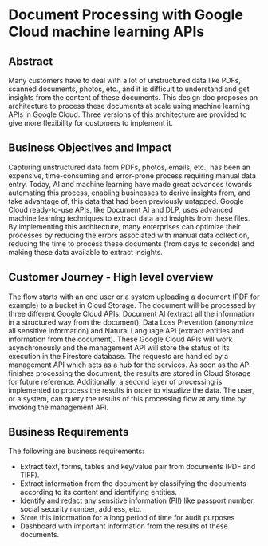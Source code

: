 # Document Processing with Google Cloud machine learning APIs

## Abstract
Many customers have to deal with a lot of unstructured data like PDFs, scanned documents, photos, etc., and it is difficult to understand and get insights from the content of these documents. This design doc proposes an architecture to process these documents at scale using machine learning APIs in Google Cloud. Three versions of this architecture are provided to give more flexibility for customers to implement it.

## Business Objectives and Impact
Capturing unstructured data from PDFs, photos, emails, etc., has been an expensive, time-consuming and error-prone process requiring manual data entry. Today, AI and machine learning have made great advances towards automating this process, enabling businesses to derive insights from, and take advantage of, this data that had been previously untapped. Google Cloud ready-to-use APIs, like Document AI and DLP, uses advanced machine learning techniques to extract data and insights from these files. 
By implementing this architecture, many enterprises can optimize their processes by reducing the errors associated with manual data collection, reducing the time to process these documents (from days to seconds) and making these data available to extract insights.

## Customer Journey - High level overview
The flow starts with an end user or a system uploading a document (PDF for example) to a bucket in Cloud Storage. The document will be processed by three different Google Cloud APIs: Document AI (extract all the information in a structured way from the document), Data Loss Prevention (anonymize all sensitive information) and Natural Language API (extract entities and information from the document). These Google Cloud APIs will work asynchronously and the management API will store the status of its execution in the Firestore database. The requests are handled by a management API which acts as a hub for the services.
As soon as the API finishes processing the document, the results are stored in Cloud Storage for future reference. Additionally, a second layer of processing is implemented to process the results in order to visualize the data. The user, or a system, can query the results of this processing flow at any time by invoking the management API.

## Business Requirements
The following are business requirements:
 - Extract text, forms, tables and key/value pair from documents (PDF and TIFF).
 - Extract information from the document by classifying  the documents according to its content and identifying entities.
 - Identify and redact any sensitive information (PII) like passport number, social security number, address, etc.
 - Store this information for a long period of time for audit purposes
 - Dashboard with important information from the results of these documents.
 
